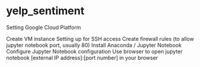 # yelp_sentiment


Setting Google Cloud Platform

Create VM instance
Setting up for SSH access
Create firewall rules (to allow jupyter notebook port, usually 80)
Install Anaconda / Jupyter Notebook
Configure Jupyter Notebook configuration
Use browser to open jupyter notebook
[external IP address]:[port number] in your browser
